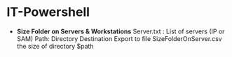 # IT-Powershell
- **Size Folder on Servers & Workstations** 
Server.txt : List of servers (IP or SAM)
Path: Directory Destination
Export to file SizeFolderOnServer.csv the size of directory $path

